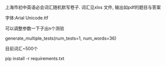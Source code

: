 上海市初中英语必会词汇随机默写卷子. 词汇见xlxs 文件, 输出如pdf的题目与答案


字体:Arial Unicode.ttf

可以调整参数一下子出n个测验

generate_multiple_tests(num_tests=1, num_words=36)

目前词汇~500个

pip install -r requirements.txt
